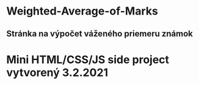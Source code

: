 # Weighted-Average-of-Marks
## Stránka na výpočet váženého priemeru známok

# Mini HTML/CSS/JS side project vytvorený 3.2.2021

